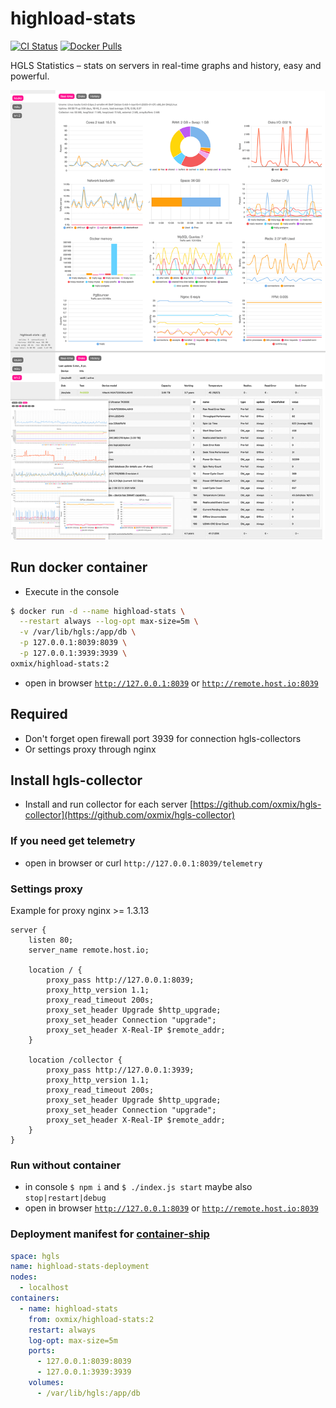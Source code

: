# highload-stats
[![CI Status](https://github.com/oxmix/highload-stats/workflows/Build%20and%20publish/badge.svg)](https://github.com/oxmix/hgls-collector/actions/workflows/hub-docker.yaml)
[![Docker Pulls](https://img.shields.io/docker/pulls/oxmix/highload-stats.svg?logo=docker)](https://hub.docker.com/r/tonistiigi/binfmt/)

HGLS Statistics – stats on servers in real-time graphs and history, easy and powerful.

![Preview](web/preview/v2.png)

## Run docker container
* Execute in the console
```bash
$ docker run -d --name highload-stats \
  --restart always --log-opt max-size=5m \
  -v /var/lib/hgls:/app/db \
  -p 127.0.0.1:8039:8039 \
  -p 127.0.0.1:3939:3939 \
oxmix/highload-stats:2
```
* open in browser [`http://127.0.0.1:8039`](http://127.0.0.1:8039) or [`http://remote.host.io:8039`](http://remote.host.io:8039)

## Required
* Don't forget open firewall port 3939 for connection hgls-collectors
* Or settings proxy through nginx

## Install hgls-collector
* Install and run collector for each server [https://github.com/oxmix/hgls-collector](https://github.com/oxmix/hgls-collector)

### If you need get telemetry
* open in browser or curl `http://127.0.0.1:8039/telemetry`

### Settings proxy
Example for proxy nginx >= 1.3.13
```nginx
server {
    listen 80;
    server_name remote.host.io;
    
    location / {
        proxy_pass http://127.0.0.1:8039;
        proxy_http_version 1.1;
        proxy_read_timeout 200s;
        proxy_set_header Upgrade $http_upgrade;
        proxy_set_header Connection "upgrade";
        proxy_set_header X-Real-IP $remote_addr;
    }

    location /collector {
        proxy_pass http://127.0.0.1:3939;
        proxy_http_version 1.1;
        proxy_read_timeout 200s;
        proxy_set_header Upgrade $http_upgrade;
        proxy_set_header Connection "upgrade";
        proxy_set_header X-Real-IP $remote_addr;
    }
}
```

### Run without container
* in console `$ npm i` and `$ ./index.js start` maybe also `stop|restart|debug`
* open in browser [`http://127.0.0.1:8039`](http://127.0.0.1:8039) or [`http://remote.host.io:8039`](http://remote.host.io:8039)

### Deployment manifest for [container-ship](https://github.com/oxmix/container-ship)
```yaml
space: hgls
name: highload-stats-deployment
nodes:
  - localhost
containers:
  - name: highload-stats
    from: oxmix/highload-stats:2
    restart: always
    log-opt: max-size=5m
    ports:
      - 127.0.0.1:8039:8039
      - 127.0.0.1:3939:3939
    volumes:
      - /var/lib/hgls:/app/db
```